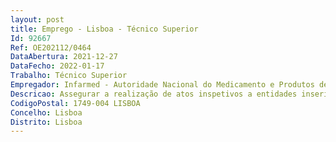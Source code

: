 ```yaml
--- 
layout: post
title: Emprego - Lisboa - Técnico Superior
Id: 92667
Ref: OE202112/0464
DataAbertura: 2021-12-27
DataFecho: 2022-01-17
Trabalho: Técnico Superior
Empregador: Infarmed - Autoridade Nacional do Medicamento e Produtos de Saúde, I.P.
Descricao: Assegurar a realização de atos inspetivos a entidades inseridas no ciclo de vida de medicamentos e produtos de saúde  assegurar a realização de atos inspetivos a medicamentos e produtos de saúde  elaborar o relatório do ato inspetivo, assegurando a identificação de não conformidades e eventuais medidas corretivas, bem como emitir parecer sobre as eventuais autorizações a conceder  propor a emissão das certidões de Boas Práticas de Fabrico de medicamentos, medicamentos experimentais e substâncias ativas  propor a emissão autorizações de fabrico importação medicamentos e ou medicamentos experimentais  propor instauração de processos de contraordenação social às entidades quando são detetadas não conformidades passíveis de contra ordenação  garantir a implementação das medidas corretivas necessárias pelas entidades, procedendo à inspeção e avaliação de eficácia das mesmas  assegurar a concretização do Plano Nacional de Colheitas relativo ao mercado de Medicamentos de Uso Humano, Matérias Primas e Produtos de Saúde  assegurar o tratamento de suspeitas de defeito de qualidade, de alertas de qualidade e recolha de medicamentos substâncias ativas do mercado.
CodigoPostal: 1749-004 LISBOA
Concelho: Lisboa
Distrito: Lisboa
--- 
```

